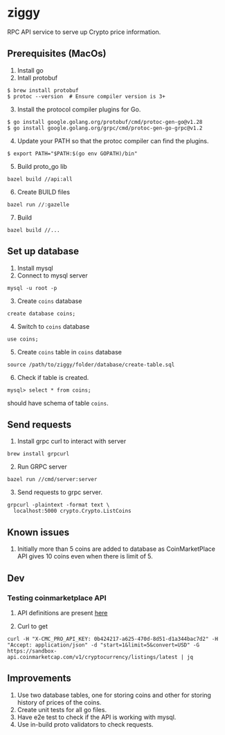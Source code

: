 # ziggy
RPC API service  to serve up Crypto price information.

## Prerequisites (MacOs)
1. Install go
2. Intall protobuf

```
$ brew install protobuf
$ protoc --version  # Ensure compiler version is 3+
```

3. Install the protocol compiler plugins for Go.

```
$ go install google.golang.org/protobuf/cmd/protoc-gen-go@v1.28
$ go install google.golang.org/grpc/cmd/protoc-gen-go-grpc@v1.2
```

4. Update your PATH so that the protoc compiler can find the plugins.

```
$ export PATH="$PATH:$(go env GOPATH)/bin"

```

5. Build proto_go lib

```
bazel build //api:all
```
6. Create BUILD files

```
bazel run //:gazelle
```

7. Build 
```
bazel build //...
```

## Set up database

1. Install mysql 
2. Connect to mysql server 
```
mysql -u root -p
```
3. Create `coins` database
```
create database coins;
```
4. Switch to `coins` database

```
use coins;
```
5. Create `coins` table in `coins` database

```
source /path/to/ziggy/folder/database/create-table.sql
```

6. Check if table is created.
```
mysql> select * from coins;
```
should have schema of table `coins`.

## Send requests 
1. Install grpc curl to interact with server 

```
brew install grpcurl
```
2. Run GRPC server
```
bazel run //cmd/server:server
```

3. Send requests to grpc server.

```
grpcurl -plaintext -format text \
  localhost:5000 crypto.Crypto.ListCoins
```

## Known issues 
1. Initially more than 5 coins are added to database as CoinMarketPlace API gives 10 coins even when there is limit of 5.

## Dev

### Testing coinmarketplace API

1. API definitions are present [here](https://pro.coinmarketcap.com/api/v1#operation/getV1CryptocurrencyListingsLatest)

2. Curl to get 
```
curl -H "X-CMC_PRO_API_KEY: 0b424217-a625-470d-8d51-d1a344bac7d2" -H "Accept: application/json" -d "start=1&limit=5&convert=USD" -G https://sandbox-api.coinmarketcap.com/v1/cryptocurrency/listings/latest | jq
```

## Improvements 
1. Use two database tables, one for storing coins and other for storing history of prices of the coins.
2. Create unit tests for all go files.
3. Have e2e test to check if the API is working with mysql.
4. Use in-build  proto validators to check requests.  